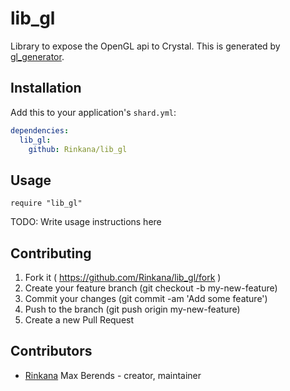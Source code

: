 # lib_gl

Library to expose the OpenGL api to Crystal.
This is generated by [gl_generator](https://github.com/gl_generator). 

## Installation

Add this to your application's `shard.yml`:

```yaml
dependencies:
  lib_gl:
    github: Rinkana/lib_gl
```

## Usage

```crystal
require "lib_gl"
```

TODO: Write usage instructions here

## Contributing

1. Fork it ( https://github.com/Rinkana/lib_gl/fork )
2. Create your feature branch (git checkout -b my-new-feature)
3. Commit your changes (git commit -am 'Add some feature')
4. Push to the branch (git push origin my-new-feature)
5. Create a new Pull Request

## Contributors

- [Rinkana](https://github.com/[your-github-name]) Max Berends - creator, maintainer
